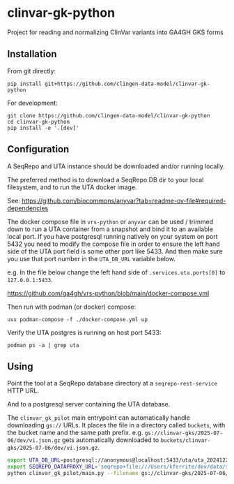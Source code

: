 # clinvar-gk-python
Project for reading and normalizing ClinVar variants into GA4GH GKS forms


## Installation

From git directly:
```
pip install git+https://github.com/clingen-data-model/clinvar-gk-python
```

For development:
```
git clone https://github.com/clingen-data-model/clinvar-gk-python
cd clinvar-gk-python
pip install -e '.[dev]'
```

## Configuration

A SeqRepo and UTA instance should be downloaded and/or running locally.

The preferred method is to download a SeqRepo DB dir to your local filesystem, and to run the UTA docker image.

See: https://github.com/biocommons/anyvar?tab=readme-ov-file#required-dependencies

The docker compose file in `vrs-python` or `anyvar` can be used / trimmed down to run a UTA container from a snapshot and bind it to an available local port. If you have postgresql running natively on your system on port 5432 you need to modify the compose file in order to ensure the left hand side of the UTA port field is some other port like 5433. And then make sure you use that port number in the `UTA_DB_URL` variable below.

e.g. In the file below change the left hand side of `.services.uta.ports[0]` to `127.0.0.1:5433`.

https://github.com/ga4gh/vrs-python/blob/main/docker-compose.yml

Then run with podman (or docker) compose:
```
uvx podman-compose -f ./docker-compose.yml up
```

Verify the UTA postgres is running on host port 5433:
```
podman ps -a | grep uta
```

## Using

Point the tool at a SeqRepo database directory at a `seqrepo-rest-service` HTTP URL.

And to a postgresql server containing the UTA database.

The `clinvar_gk_pilot` main entrypoint can automatically handle downloading `gs://` URLs. It places the file in a directory called `buckets`, with the bucket name and the same path prefix. e.g. `gs://clinvar-gks/2025-07-06/dev/vi.json.gz` gets automatically downloaded to `buckets/clinvar-gks/2025-07-06/dev/vi.json.gz`.

```sh
export UTA_DB_URL=postgresql://anonymous@localhost:5433/uta/uta_20241220
export SEQREPO_DATAPROXY_URL='seqrepo+file:///Users/kferrite/dev/data/seqrepo/2024-12-20'
python clinvar_gk_pilot/main.py --filename gs://clinvar-gks/2025-07-06/dev/vi.json.gz --parallelism 4 2>&1 | tee 2025-07-06.log
```

